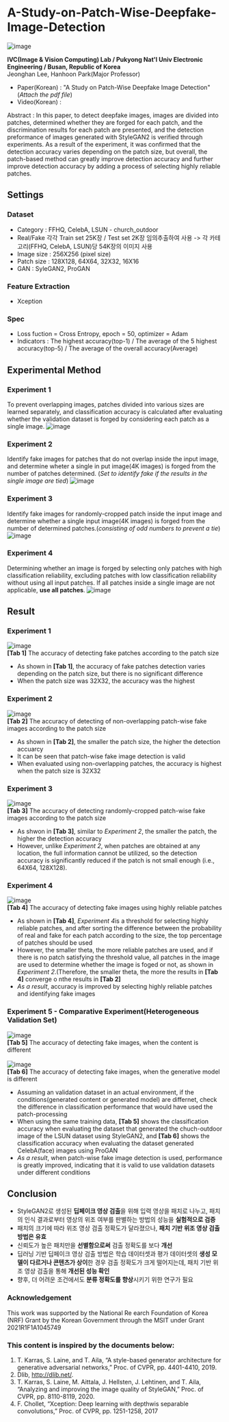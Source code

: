 # A-Study-on-Patch-Wise-Deepfake-Image-Detection

![image](https://user-images.githubusercontent.com/77098071/152724878-2de1fe81-b425-438d-8dff-a4960acee09c.png)

__IVC(Image & Vision Computing) Lab / Pukyong Nat'l Univ Electronic Engineering / Busan, Republic of Korea__   
Jeonghan Lee, Hanhoon Park(Major Professor)

* Paper(Korean) : "A Study on Patch-Wise Deepfake Image Detection"  (*Attach the pdf file*)   
* Video(Korean) : 

Abstract : In this paper, to detect deepfake images, images are divided into patches, determined whether they are forged for each patch, and the discrimination results for each patch are presented, and the detection preformance of images generated with StyleGAN2 is verified through experiments. As a result of the experiment, it was confirmed that the detection accuracy varies depending on the patch size, but overall, the patch-based method can greatly improve detection accuracy and further improve detection accuracy by adding a process of selecting highly reliable patches.

## Settings
### Dataset
* Category : FFHQ, CelebA, LSUN - church_outdoor
* Real/Fake 각각 Train set 25K장 / Test set 2K장 임의추출하여 사용 -> 각 카테고리(FFHQ, CelebA, LSUN)당 54K장의 이미지 사용
* Image size : 256X256 (pixel size)
* Patch size : 128X128, 64X64, 32X32, 16X16
* GAN : SyleGAN2, ProGAN

### Feature Extraction
* Xception

### Spec
* Loss fuction = Cross Entropy, epoch = 50, optimizer = Adam
* Indicators : The highest accuracy(top-1) / The average of the 5 highest accuracy(top-5) / The average of the overall accuracy(Average)

## Experimental Method
### Experiment 1
To prevent overlapping images, patches divided into various sizes are learned separately, and classification accuracy is calculated after evaluating whether the validation
dataset is forged by considering each patch as a single image.
![image](https://user-images.githubusercontent.com/77098071/152726987-bceb617f-2152-4211-8b73-63a63c6f9c4d.png)
### Experiment 2
Identify fake images for patches that do not overlap inside the input image, and determine wheter a single in put image(4K images) is forged from the number of patches determined. (*Set to identify fake if the results in the single image are tied*)
![image](https://user-images.githubusercontent.com/77098071/152727459-5133263e-a68f-4a88-ae42-68bdf2ca9e13.png)
### Experiment 3
Identify fake images for randomly-cropped patch inside the input image and determine whether a single input image(4K images) is forged from the number of determined patches.(*consisting of odd numbers to prevent a tie*)
![image](https://user-images.githubusercontent.com/77098071/152727820-55b251d1-1fcc-44af-8f60-77705f3981d7.png)
### Experiment 4
Determining whether an image is forged by selecting only patches with high classification reliability, excluding patches with low classification reliability without using all input patches. If all patches inside a single image are not applicable, **use all patches**.
![image](https://user-images.githubusercontent.com/77098071/152728977-029af5ea-6d8f-4407-8712-65592f02d55b.png)

## Result
### Experiment 1
![image](https://user-images.githubusercontent.com/77098071/152729058-6a41d55f-b897-4deb-9b90-a6bed42baa04.png) <br/>
**[Tab 1]** The accuracy of detecting fake patches according to the patch size
* As shown in **[Tab 1]**, the accuracy of fake patches detection varies depending on the patch size, but there is no significant difference
* When the patch size was 32X32, the accuracy was the highest
### Experiment 2
![image](https://user-images.githubusercontent.com/77098071/152729620-bcb88afc-acf0-43cc-8a39-b1d240116ce9.png) <br/>
**[Tab 2]** The accuracy of detecting of non-overlapping patch-wise fake images according to the patch size
* As shown in **[Tab 2]**, the smaller the patch size, the higher the detection accuarcy
* It can be seen that patch-wise fake image detection is valid
* When evaluated using non-overlapping patches, the accuracy is highest when the patch size is 32X32
### Experiment 3
![image](https://user-images.githubusercontent.com/77098071/152730461-fecb9cf3-08a4-490c-972e-6c1170db16fc.png) <br/>
**[Tab 3]** The accuracy of detecting randomly-cropped patch-wise fake images according to the patch size
* As shwon in **[Tab 3]**, similar to *Experiment 2*, the smaller the patch, the higher the detection accuracy
* However, unlike *Experiment 2*, when patches are obtained at any location, the full information cannot be utilized, so the detection accuracy is significantly reduced if the patch is not small enough (i.e., 64X64, 128X128).
### Experiment 4
![image](https://user-images.githubusercontent.com/77098071/152732572-b09186c8-07e5-4967-be92-a5d1329b4b29.png) <br/>
**[Tab 4]** The accuracy of detecting fake images using highly reliable patches
* As shown in **[Tab 4]**, *Experiment 4*is a threshold for selecting highly reliable patches, and after sorting the difference between the probability of real and fake for each patch according to the size, the top percentage of patches should be used
* However, the smaller theta, the more reliable patches are used, and if there is no patch satisfying the threshold value, all patches in the image are used to determine whether the image is foged or not, as shown in *Experiment 2*.(Therefore, the smaller theta, the more the results in **[Tab 4]** converge o nthe results in **[Tab 2]**
* *As a result*, accuracy is improved by selecting highly reliable patches and identifying fake images
### Experiment 5 - Comparative Experiment(Heterogeneous Validation Set)
![image](https://user-images.githubusercontent.com/77098071/152734822-a482c058-1547-42dd-8637-60f4e028c1b4.png) <br/>
**[Tab 5]** The accuracy of detecting fake images, when the content is different <br/><br/>
![image](https://user-images.githubusercontent.com/77098071/152734831-e1ef06cc-55ce-49f8-95e5-6998fefa5ac9.png) <br/>
**[Tab 6]** The accuracy of detecting fake images, when the generative model is different <br/>
* Assuming an validation dataset in an actual environment, if the conditions(generated content or generated model) are differnet, check the difference in classification performance that would have used the patch-processing
* When using the same training data, **[Tab 5]** shows the classification accuracy when evaluating the dataset that generated the chuch-outdoor image of the LSUN dataset using StyleGAN2, and **[Tab 6]** shows the classification accuracy when evaluating the dataset generated CelebA(face) images using ProGAN
* *As a result*, when patch-wise fake image detection is used, performance is greatly improved, indicating that it is valid to use validation datasets under different conditions

## Conclusion
* StyleGAN2로 생성된 **딥페이크 영상 검출**을 위해 입력 영상을 패치로 나누고, 패치의 인식 결과로부터 영상의 위조 여부를 판별하는 방법의 성능을 **실험적으로 검증**
* 패치의 크기에 따라 위조 영상 검출 정확도가 달라졌으나, **패치 기반 위조 영상 검출 방법은 유효**
* 신뢰도가 높은 패치만을 **선별함으로써** 검출 정확도를 보다 **개선**
* 딥러닝 기반 딥페이크 영상 검출 방법은 학습 데이터셋과 평가 데이터셋의 **생성 모델이 다르거나 콘텐츠가 상이**한 경우 검출 정확도가 크게 떨어지는데, 패치 기반 위조 영상 검출을 통해 **개선된 성능 확인**
* 향후, 더 어려운 조건에서도 **분류 정확도를 향상**시키기 위한 연구가 필요

### Acknowledgement
This work was supported by the National Re earch Foundation of Korea (NRF) Grant by the Korean Government through the MSIT under Grant 2021R1F1A1045749

### This content is inspired by the documents below:
1. T. Karras, S. Laine, and T. Aila, “A style-based generator architecture for generative adversarial networks,” Proc. of CVPR, pp. 4401-4410, 2019.
2. Dlib, http://dlib.net/.
3. T. Karras, S. Laine, M. Aittala, J. Hellsten, J. Lehtinen, and T. Aila, “Analyzing and improving the image quality of StyleGAN,” Proc. of CVPR, pp. 8110-8119, 2020.
4. F. Chollet, “Xception: Deep learning with depthwis separable convolutions,” Proc. of CVPR, pp. 1251-1258, 2017
